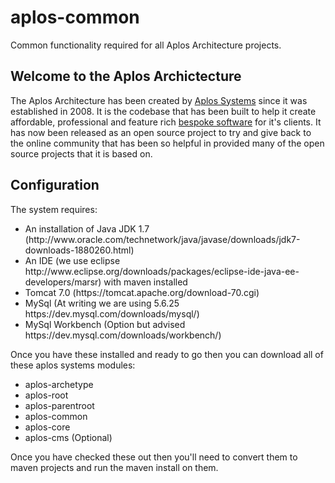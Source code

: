 # aplos-common
Common functionality required for all Aplos Architecture projects.

Welcome to the Aplos Archictecture 
----------------------------------------
The Aplos Architecture has been created by <a href="https://www.aplossystems.co.uk">Aplos Systems</a> since it was established in 2008.  It is the codebase that has been built to help it create affordable, professional and feature rich <a href="https://www.aplossystems.co.uk/bespoke-software.aplos">bespoke software</a> for it's clients.  It has now been released as an open source project to try and give back to the online community that has been so helpful in provided many of the open source projects that it is based on.

Configuration
-----------------------------------------
The system requires:

<ul>
<li>An installation of Java JDK 1.7 (http://www.oracle.com/technetwork/java/javase/downloads/jdk7-downloads-1880260.html)</li>
<li>An IDE (we use eclipse http://www.eclipse.org/downloads/packages/eclipse-ide-java-ee-developers/marsr) with maven installed</li>
<li>Tomcat 7.0 (https://tomcat.apache.org/download-70.cgi)</li>
<li>MySql (At writing we are using 5.6.25 https://dev.mysql.com/downloads/mysql/)</li>
<li>MySql Workbench (Option but advised https://dev.mysql.com/downloads/workbench/)</li>
</ul>

Once you have these installed and ready to go then you can download all of these aplos systems modules:
<ul>
<li>aplos-archetype</li>
<li>aplos-root</li>
<li>aplos-parentroot</li>
<li>aplos-common</li>
<li>aplos-core</li>
<li>aplos-cms (Optional)</li>
</ul>

Once you have checked these out then you'll need to convert them to maven projects and run the maven install on them.  


